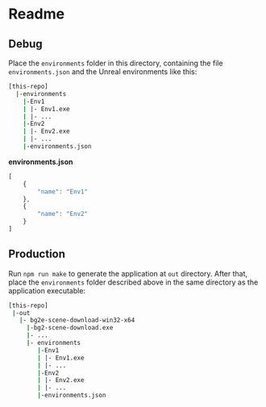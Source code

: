# Readme

## Debug

Place the `environments` folder in this directory, containing the file `environments.json` and the Unreal environments like this:

```sh
[this-repo]
  |-environments
    |-Env1
    | |- Env1.exe
    | |- ...
    |-Env2
    | |- Env2.exe
    | |- ...
    |-environments.json
```

**environments.json**

```js
[
    {
        "name": "Env1"
    },
    {
        "name": "Env2"
    }
]
```

## Production

Run `npm run make` to generate the application at `out` directory. After that, place the `environments` folder described above in the same directory as the application executable:

```sh
[this-repo]
 |-out
   |- bg2e-scene-download-win32-x64
     |-bg2-scene-download.exe
     |- ...
     |- environments
        |-Env1
        | |- Env1.exe
        | |- ...
        |-Env2
        | |- Env2.exe
        | |- ...
        |-environments.json
```